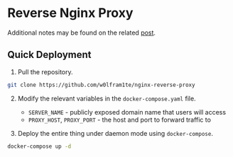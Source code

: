 # Reverse Nginx Proxy

Additional notes may be found on the related [post](https://w0lfram1te.com/deploying-nginx-reverse-proxy-on-docker).

## Quick Deployment 

1. Pull the repository.

```bash
git clone https://github.com/w0lfram1te/nginx-reverse-proxy
```

2.  Modify the relevant variables in the `docker-compose.yaml` file.  
	- `SERVER_NAME` - publicly exposed domain name that users will access
	- `PROXY_HOST`, `PROXY_PORT` - the host and port to forward traffic to

3. Deploy the entire thing under daemon mode using `docker-compose`.

```bash
docker-compose up -d
```